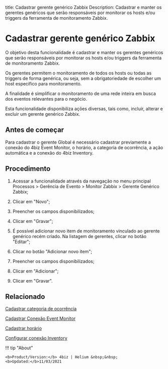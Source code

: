 title: Cadastrar gerente genérico Zabbix
Description: Cadastrar e manter os gerentes genéricos que serão responsáveis por monitorar os hosts e/ou triggers da ferramenta de monitoramento Zabbix.
# Cadastrar gerente genérico Zabbix

O objetivo desta funcionalidade é cadastrar e manter os gerentes genéricos que
serão responsáveis por monitorar os hosts e/ou triggers da ferramenta de
monitoramento Zabbix.

Os gerentes permitem o monitoramento de todos os hosts ou todas as triggers de
forma genérica, ou seja, sem a obrigatoriedade de escolher um host específico
para monitoramento.

A finalidade é simplificar o monitoramento de uma rede inteira em busca dos
eventos relevantes para o negócio.

Esta funcionalidade disponibiliza ações diversas, tais como, incluir, alterar e
excluir um gerente genérico Zabbix.

Antes de começar
--------------------

Para cadastrar o gerente Global é necessário cadastrar previamente a conexão do
4biz Event Monitor, o horário, a categoria de ocorrência, a ação automática
e a conexão do 4biz Inventory.

Procedimento
----------------

1.  Acessar a funcionalidade através da navegação no menu principal Processos \>
    Gerência de Evento \> Monitor Zabbix \> Gerente Genérico Zabbix;

2.  Clicar em "Novo";

3.  Preencher os campos disponibilizados;

4.  Clicar em "Gravar";

5.  É possível adicionar novo item de monitoramento vinculado ao gerente
    genérico recém criado. Na listagem de gerentes, clicar no botão "Editar";

6.  Clicar no botão "Adicionar novo item";

7.  Preencher os campos disponibilizados;

8.  Clicar em "Adicionar";

9.  Clicar em "Gravar".


Relacionado
----------

[Cadastrar categoria de ocorrência](/pt-br/4biz-helium/processes/event/configuration/register-occurence-category.html)

[Cadastrar Conexão Event Monitor](/pt-br/4biz-helium/processes/event/configuration/register-event-monitor-connection.html)

[Cadastrar horário](/pt-br/4biz-helium/processes/event/configuration/register-time.html)

[Configurar conexão Inventory](/pt-br/4biz-helium/processes/event/configuration/set-inventory-connection.html)


!!! tip "About"

    <b>Product/Version:</b> 4biz | Helium &nbsp;&nbsp;
    <b>Updated:</b>11/03/2021
